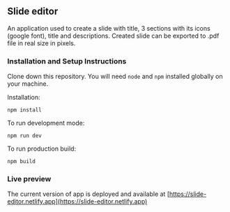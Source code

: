 ## Slide editor

An application used to create a slide with title, 3 sections with its icons (google font), title and descriptions.
Created slide can be exported to .pdf file in real size in pixels.

### Installation and Setup Instructions

Clone down this repository. You will need `node` and `npm` installed globally on your machine.

Installation:

`npm install`

To run development mode:

`npm run dev`

To run production build:

`npm build`

### Live preview

The current version of app is deployed and available at [https://slide-editor.netlify.app](https://slide-editor.netlify.app)
